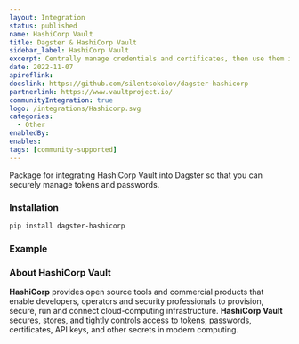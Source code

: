 ```yaml
---
layout: Integration
status: published
name: HashiCorp Vault
title: Dagster & HashiCorp Vault
sidebar_label: HashiCorp Vault
excerpt: Centrally manage credentials and certificates, then use them in your pipelines.
date: 2022-11-07
apireflink:
docslink: https://github.com/silentsokolov/dagster-hashicorp
partnerlink: https://www.vaultproject.io/
communityIntegration: true
logo: /integrations/Hashicorp.svg
categories:
  - Other
enabledBy:
enables:
tags: [community-supported]
---
```




Package for integrating HashiCorp Vault into Dagster so that you can securely manage tokens and passwords.

### Installation

```bash
pip install dagster-hashicorp
```

### Example

<CodeExample filePath="integrations/hashicorp.py" language="python" />

### About HashiCorp Vault

**HashiCorp** provides open source tools and commercial products that enable developers, operators and security professionals to provision, secure, run and connect cloud-computing infrastructure. **HashiCorp Vault** secures, stores, and tightly controls access to tokens, passwords, certificates, API keys, and other secrets in modern computing.
